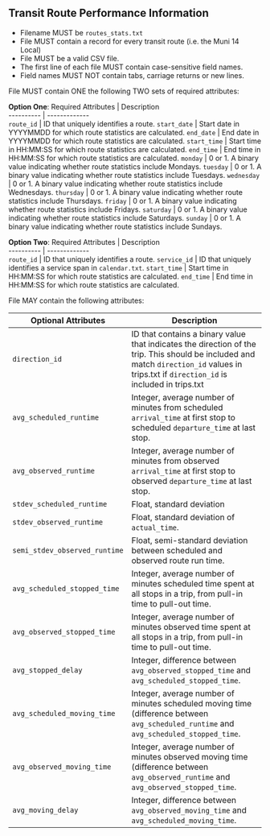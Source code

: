 ## Transit Route Performance Information

 *  Filename MUST be `routes_stats.txt`
 *  File MUST contain a record for every transit route (i.e. the Muni 14 Local) 
 *  File MUST be a valid CSV file.
 *  The first line of each file MUST contain case-sensitive field names.
 *  Field names MUST NOT contain tabs, carriage returns or new lines.

File MUST contain ONE the following TWO sets of required attributes:

**Option One**:
Required Attributes	| Description										
----------			| -------------		
`route_id`			| ID that uniquely identifies a route.
`start_date`		| Start date in YYYYMMDD for which route statistics are calculated.
`end_date`			| End date in YYYYMMDD for which route statistics are calculated.
`start_time`		| Start time in HH:MM:SS for which route statistics are calculated.
`end_time`			| End time in HH:MM:SS for which route statistics are calculated.
`monday`			| 0 or 1. A binary value indicating whether route statistics include Mondays.
`tuesday`			| 0 or 1. A binary value indicating whether route statistics include Tuesdays.
`wednesday`			| 0 or 1. A binary value indicating whether route statistics include Wednesdays.
`thursday`			| 0 or 1. A binary value indicating whether route statistics include Thursdays.
`friday`			| 0 or 1. A binary value indicating whether route statistics include Fridays.
`saturday`			| 0 or 1. A binary value indicating whether route statistics include Saturdays.
`sunday`			| 0 or 1. A binary value indicating whether route statistics include Sundays.

**Option Two**:
Required Attributes	| Description										
----------			| -------------		
`route_id`			| ID that uniquely identifies a route.
`service_id`		| ID that uniquely identifies a service span in `calendar.txt`.
`start_time`		| Start time in HH:MM:SS for which route statistics are calculated.
`end_time`			| End time in HH:MM:SS for which route statistics are calculated.

File MAY contain the following attributes:

Optional Attributes				| Description										
----------						| -------------		
`direction_id`					| ID that contains a binary value that indicates the direction of the trip.  This should be included and match `direction_id` values in trips.txt if `direction_id` is included in trips.txt
`avg_scheduled_runtime`			| Integer, average number of minutes from scheduled `arrival_time` at first stop to scheduled `departure_time` at last stop.
`avg_observed_runtime`			| Integer, average number of minutes from observed `arrival_time` at first stop to observed `departure_time` at last stop.
`stdev_scheduled_runtime`		| Float, standard deviation 
`stdev_observed_runtime`		| Float, standard deviation of `actual_time`.
`semi_stdev_observed_runtime`	| Float, semi-standard deviation between scheduled and observed route run time.
`avg_scheduled_stopped_time`	| Integer, average number of minutes scheduled time spent at all stops in a trip, from pull-in time to pull-out time.
`avg_observed_stopped_time`		| Integer, average number of minutes observed time spent at all stops in a trip, from pull-in time to pull-out time.
`avg_stopped_delay`				| Integer, difference between `avg_observed_stopped_time` and `avg_scheduled_stopped_time`.
`avg_scheduled_moving_time`		| Integer, average number of minutes scheduled moving time (difference between `avg_scheduled_runtime` and `avg_scheduled_stopped_time`.
`avg_observed_moving_time`		| Integer, average number of minutes observed moving time (difference between `avg_observed_runtime` and `avg_observed_stopped_time`.
`avg_moving_delay`				| Integer, difference between `avg_observed_moving_time` and `avg_scheduled_moving_time`.